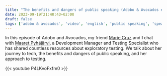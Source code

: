 ```yaml
---
title: "The benefits and dangers of public speaking (Adobo & Avocados #14)"
date: 2023-09-19T21:40:43+02:00
draft: false
tags: ['adobo & avocados', 'video', 'english', 'public speaking', 'speaking', 'diversity', 'testing']
---
```

In this episode of Adobo and Avocados, my friend [Marie Cruz](https://testingwithmarie.com) and I chat with [Maaret Pyhäjärvi](https://maaretp.com/), a Development Manager and Testing Specialist who has shared countless resources about exploratory testing. We talk about her journey to tech, the benefits and dangers of public speaking, and her approach to testing.

{{< youtube P4LKvoFxfm0 >}}